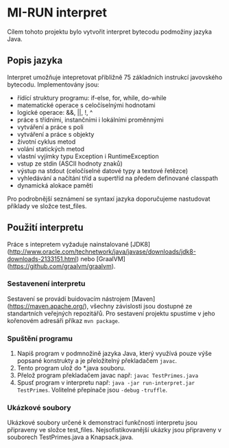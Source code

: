 # MI-RUN interpret
Cílem tohoto projektu bylo vytvořit interpret bytecodu podmožiny jazyka Java.
## Popis jazyka
Interpret umožňuje intepretovat přibližně 75 základních instrukcí javovského bytecodu.
Implementovány jsou:
* řídící struktury programu: if-else, for, while, do-while
* matematické operace s celočíselnými hodnotami
* logické operace: &&, ||, !, ^
* práce s třídními, instančními i lokálními proměnnými
* vytváření a práce s poli
* vytváření a práce s objekty
* životní cyklus metod
* volání statických metod
* vlastní vyjímky typu Exception i RuntimeException
* vstup ze stdin (ASCII hodnoty znaků)
* výstup na stdout (celočíselné datové typy a textové řetězce)
* vyhledávání a načítání tříd a supertříd na předem definované classpath
* dynamická alokace paměti

Pro podrobnější seznámení se syntaxí jazyka doporučujeme nastudovat příklady ve složce test_files.

## Použití interpretu
Práce s intepretem vyžaduje nainstalované [JDK8] (http://www.oracle.com/technetwork/java/javase/downloads/jdk8-downloads-2133151.html)
nebo [GraalVM] (https://github.com/graalvm/graalvm).
### Sestavenení interpretu
Sestavení se provádí buidovacím nástrojem [Maven] (https://maven.apache.org/), všechny závislosti jsou dostupné ze standartních veřejných repozitářů.
Pro sestavení projektu spustíme v jeho kořenovém adresáři příkaz `mvn package`.

### Spuštění programu
1. Napiš program v podmnožině jazyka Java, který využívá pouze výše popsané konstrukty a je přeložitelný překladačem `javac`.
2. Tento program ulož do *.java souboru.
3. Přelož program překladačem javac např: `javac TestPrimes.java`
4. Spusť program v interpretu např: `java -jar run-interpret.jar TestPrimes`. Volitelné přepínače jsou `-debug` `-truffle`.

### Ukázkové soubory
Ukázkové soubory určené k demonstraci funkčnosti interpretu jsou připraveny ve složce test_files.
Nejsofistikovanější ukázky jsou připraveny v souborech TestPrimes.java a Knapsack.java.
